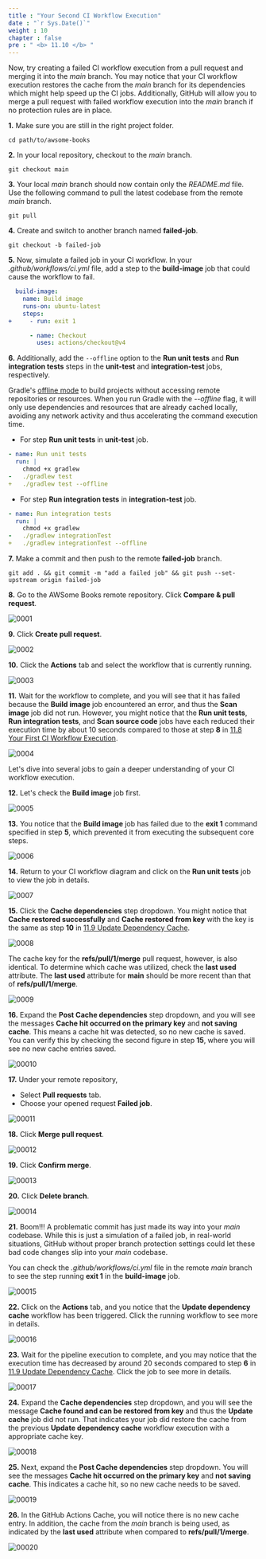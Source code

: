 ```yaml
---
title : "Your Second CI Workflow Execution"
date : "`r Sys.Date()`"
weight : 10
chapter : false
pre : " <b> 11.10 </b> "
---
```


Now, try creating a failed CI workflow execution from a pull request and merging it into the *main* branch. You may notice that your CI workflow execution restores the cache from the *main* branch for its dependencies which might help speed up the CI jobs. Additionally, GitHub will allow you to merge a pull request with failed workflow execution into the *main* branch if no protection rules are in place.


**1.** Make sure you are still in the right project folder.

```git
cd path/to/awsome-books
```

**2.** In your local repository, checkout to the *main* branch.

```git
git checkout main
```

**3.** Your local *main* branch should now contain only the *README.md* file. Use the following command to pull the latest codebase from the remote *main* branch.

```git
git pull
```

**4.** Create and switch to another branch named **failed-job**.

```git
git checkout -b failed-job
```

**5.** Now, simulate a failed job in your CI workflow. In your *.github/workflows/ci.yml* file, add a step to the **build-image** job that could cause the workflow to fail.

```yml {linenos=table,hl_lines=[5],linenostart=1}
  build-image:
    name: Build image
    runs-on: ubuntu-latest
    steps:
+     - run: exit 1      

      - name: Checkout
        uses: actions/checkout@v4
```

**6.** Additionally, add the `--offline` option to the **Run unit tests** and **Run integration tests** steps in the **unit-test** and **integration-test** jobs, respectively.

Gradle's [offline mode](https://www.baeldung.com/gradle-offline-mode)  to build projects without accessing remote repositories or resources. When you run Gradle with the *--offline* flag, it will only use dependencies and resources that are already cached locally, avoiding any network activity and thus accelerating the command execution time.

- For step **Run unit tests** in **unit-test** job.

```yml {linenos=table,hl_lines=["4-5"],linenostart=1}
- name: Run unit tests
  run: |
    chmod +x gradlew
-   ./gradlew test
+   ./gradlew test --offline
```

- For step **Run integration tests** in **integration-test** job.

```yml {linenos=table,hl_lines=["4-5"],linenostart=1}
- name: Run integration tests
  run: |
    chmod +x gradlew
-   ./gradlew integrationTest
+   ./gradlew integrationTest --offline
```

**7.** Make a commit and then push to the remote **failed-job** branch.

```git
git add . && git commit -m "add a failed job" && git push --set-upstream origin failed-job
```

**8.** Go to the AWSome Books remote repository. Click **Compare & pull request**.

![0001](/images/11/10/0001.svg?featherlight=false&width=100pc)

**9.** Click **Create pull request**.

![0002](/images/11/10/0002.svg?featherlight=false&width=100pc)

**10.** Click the **Actions** tab and select the workflow that is currently running.

![0003](/images/11/10/0003.svg?featherlight=false&width=100pc)

**11.**  Wait for the workflow to complete, and you will see that it has failed because the **Build image** job encountered an error, and thus the **Scan image** job did not run. However, you might notice that the **Run unit tests**, **Run integration tests**, and **Scan source code** jobs have each reduced their execution time by about 10 seconds compared to those at step **8** in [11.8 Your First CI Workflow Execution](11-your-first-ci-workflow-executions/8-your-first-ci-workflow-execution).

![0004](/images/11/10/0004.svg?featherlight=false&width=100pc)

Let's dive into several jobs to gain a deeper understanding of your CI workflow execution.

**12.** Let's check the **Build image** job first.

![0005](/images/11/10/0005.svg?featherlight=false&width=100pc)

**13.** You notice that the **Build image** job has failed due to the **exit 1** command specified in step **5**, which prevented it from executing the subsequent core steps.

![0006](/images/11/10/0006.svg?featherlight=false&width=100pc)

**14.** Return to your CI workflow diagram and click on the **Run unit tests** job to view the job in details.

![0007](/images/11/10/0007.svg?featherlight=false&width=100pc)

**15.** Click the **Cache dependencies** step dropdown. You might notice that **Cache restored successfully** and **Cache restored from key** with the key is the same as step **10** in [11.9 Update Dependency Cache](11-your-first-ci-workflow-executions/9-update-dependency-cache). 

![0008](/images/11/10/0008.svg?featherlight=false&width=100pc)

The cache key for the **refs/pull/1/merge** pull request, however, is also identical. To determine which cache was utilized, check the **last used** attribute. The **last used** attribute for **main** should be more recent than that of **refs/pull/1/merge**.

![0009](/images/11/10/0009.svg?featherlight=false&width=100pc)

**16.** Expand the **Post Cache dependencies** step dropdown, and you will see the messages **Cache hit occurred on the primary key** and **not saving cache**. This means a cache hit was detected, so no new cache is saved. You can verify this by checking the second figure in step **15**, where you will see no new cache entries saved.

![00010](/images/11/10/00010.svg?featherlight=false&width=100pc)

**17.** Under your remote repository,

- Select **Pull requests** tab.
- Choose your opened request **Failed job**.

![00011](/images/11/10/00011.svg?featherlight=false&width=100pc)

**18.** Click **Merge pull request**.

![00012](/images/11/10/00012.svg?featherlight=false&width=100pc)

**19.** Click **Confirm merge**.

![00013](/images/11/10/00013.svg?featherlight=false&width=100pc)

**20.** Click **Delete branch**.

![00014](/images/11/10/00014.svg?featherlight=false&width=100pc)

**21.** Boom!!! A problematic commit has just made its way into your *main* codebase. While this is just a simulation of a failed job, in real-world situations, GitHub without proper branch protection settings could let these bad code changes slip into your *main* codebase.

You can check the *.github/workflows/ci.yml* file in the remote *main* branch to see the step running **exit 1** in the **build-image** job.

![00015](/images/11/10/00015.svg?featherlight=false&width=100pc)

**22.** Click on the **Actions** tab, and you notice that the **Update dependency cache** workflow has been triggered. Click the running workflow to see more in details.

![00016](/images/11/10/00016.svg?featherlight=false&width=100pc)

**23.** Wait for the pipeline execution to complete, and you may notice that the execution time has decreased by around 20 seconds compared to step **6** in [11.9 Update Dependency Cache](11-your-first-ci-workflow-executions/9-update-dependency-cache). Click the job to see more in details.

![00017](/images/11/10/00017.svg?featherlight=false&width=100pc)

**24.** Expand the **Cache dependencies** step dropdown, and you will see the message **Cache found and can be restored from key** and thus the **Update cache** job did not run. That indicates your job did restore the cache from the previous **Update dependency cache** workflow execution with a appropriate cache key.

![00018](/images/11/10/00018.svg?featherlight=false&width=100pc)

**25.** Next, expand the **Post Cache dependencies** step dropdown. You will see the messages **Cache hit occurred on the primary key** and **not saving cache**. This indicates a cache hit, so no new cache needs to be saved.

![00019](/images/11/10/00019.svg?featherlight=false&width=100pc)

**26.** In the GitHub Actions Cache, you will notice there is no new cache entry. In addition, the cache from the *main* branch is being used, as indicated by the **last used** attribute when compared to **refs/pull/1/merge**.

![00020](/images/11/10/00020.svg?featherlight=false&width=100pc)